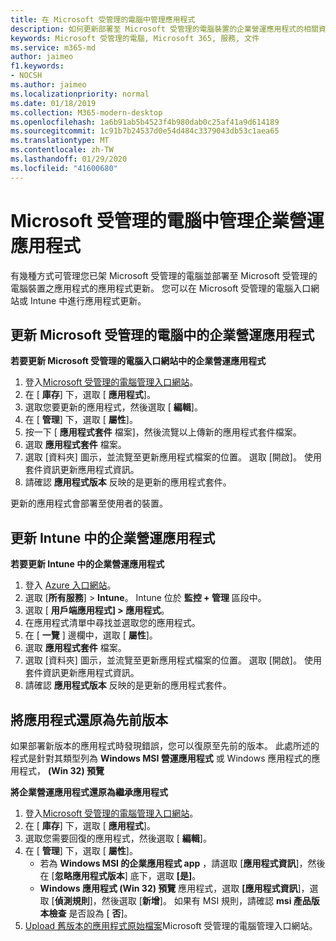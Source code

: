 ```yaml
---
title: 在 Microsoft 受管理的電腦中管理應用程式
description: 如何更新部署至 Microsoft 受管理的電腦裝置的企業營運應用程式的相關資訊
keywords: Microsoft 受管理的電腦, Microsoft 365, 服務, 文件
ms.service: m365-md
author: jaimeo
f1.keywords:
- NOCSH
ms.author: jaimeo
ms.localizationpriority: normal
ms.date: 01/18/2019
ms.collection: M365-modern-desktop
ms.openlocfilehash: 1a6b91ab5b4523f4b980dab0c25af41a9d614189
ms.sourcegitcommit: 1c91b7b24537d0e54d484c3379043db53c1aea65
ms.translationtype: MT
ms.contentlocale: zh-TW
ms.lasthandoff: 01/29/2020
ms.locfileid: "41600680"
---
```

# <a name="manage-line-of-business-apps-in-microsoft-managed-desktop"></a>Microsoft 受管理的電腦中管理企業營運應用程式

<!--Application management -->

有幾種方式可管理您已架 Microsoft 受管理的電腦並部署至 Microsoft 受管理的電腦裝置之應用程式的應用程式更新。 您可以在 Microsoft 受管理的電腦入口網站或 Intune 中進行應用程式更新。 

<span id="update-app-mmd" />

## <a name="update-line-of-business-apps-in-microsoft-managed-desktop"></a>更新 Microsoft 受管理的電腦中的企業營運應用程式

**若要更新 Microsoft 受管理的電腦入口網站中的企業營運應用程式**
1. 登入[Microsoft 受管理的電腦管理入口網站](https://aka.ms/mmdportal)。
2. 在 [ **庫存**] 下，選取 [ **應用程式**]。  
3. 選取您要更新的應用程式，然後選取 [ **編輯**]。
4. 在 [ **管理**] 下，選取 [ **屬性**]。 
5. 按一下 [ **應用程式套件** 檔案]，然後流覽以上傳新的應用程式套件檔案。
6. 選取 **應用程式套件** 檔案。
7. 選取 [資料夾] 圖示，並流覽至更新應用程式檔案的位置。 選取 [開啟]。 使用套件資訊更新應用程式資訊。
8. 請確認 **應用程式版本** 反映的是更新的應用程式套件。 

更新的應用程式會部署至使用者的裝置。

<span id="update-app-intune" />

## <a name="update-line-of-business-apps-in-intune"></a>更新 Intune 中的企業營運應用程式

**若要更新 Intune 中的企業營運應用程式**
1. 登入 [Azure 入口網站](https://portal.azure.com)。
2. 選取 [**所有服務**]  >  **Intune**。 Intune 位於 **監控 + 管理** 區段中。
3. 選取 [ **用戶端應用程式] > 應用程式**。
4. 在應用程式清單中尋找並選取您的應用程式。
5. 在 [ **一覽** ] 邊欄中，選取 [ **屬性**]。
6. 選取 **應用程式套件** 檔案。
7. 選取 [資料夾] 圖示，並流覽至更新應用程式檔案的位置。 選取 [開啟]。 使用套件資訊更新應用程式資訊。
8. 請確認 **應用程式版本** 反映的是更新的應用程式套件。

<span id="roll-back-app-mmd" />

## <a name="roll-back-an-app-to-a-previous-version"></a>將應用程式還原為先前版本

如果部署新版本的應用程式時發現錯誤，您可以復原至先前的版本。 此處所述的程式是針對其類型列為 **Windows MSI 營運應用程式** 或 Windows 應用程式的應用程式， **(Win 32) 預覽**

**將企業營運應用程式還原為繼承應用程式**

1. 登入[Microsoft 受管理的電腦管理入口網站](https://aka.ms/mmdportal)。
2. 在 [ **庫存**] 下，選取 [ **應用程式**]。  
3. 選取您需要回復的應用程式，然後選取 [ **編輯**]。
4. 在 [ **管理**] 下，選取 [ **屬性**]。 
    - 若為 **Windows MSI 的企業應用程式 app** ，請選取 [**應用程式資訊**]，然後在 [**忽略應用程式版本**] 底下，選取 **[是]**。
    - **Windows 應用程式 (Win 32) 預覽** 應用程式，選取 **[應用程式資訊**]，選取 [**偵測規則**]，然後選取 [**新增**]。 
    如果有 MSI 規則，請確認 **msi 產品版本檢查** 是否設為 [ **否**]。
5. [Upload 舊版本的應用程式原始檔案](../get-started/deploy-apps.md)Microsoft 受管理的電腦管理入口網站。  


